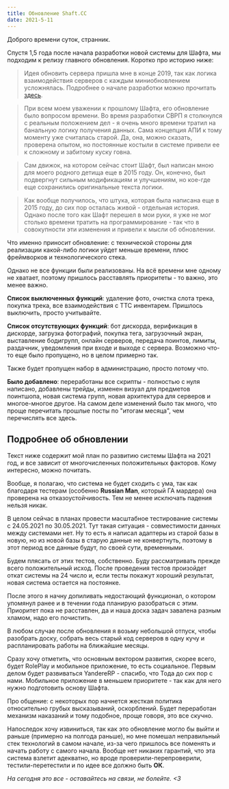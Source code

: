 ```yaml
---
title: Обновление Shaft.CC
date: 2021-5-11
---
```


Доброго времени суток, странник.

Спустя 1,5 года после начала разработки новой системы для Шафта, мы подходим к релизу главного обновления. Коротко про историю ниже:

> Идея обновить сервера пришла мне в конце 2019, так как логика взаимодействия серверов с каждым миниобновлением усложнялась. Подробнее о начале разработки можно прочитать [здесь](__GHOST_URL__/k-novomu-ghodu-priedstavliaietsia/).

> При всем моем уважении к прошлому Шафта, его обновление было вопросом времени. Во время разработки СВРП я столкнулся с реальным положением дел - я очень много времени тратил на банальную логику получения данных. Сама концепция АПИ к тому моменту уже считалась старой. Да, она, можно сказать, проверена опытом, но постоянные костыли в системе привели ее к сложному и забитому куску говна.

> Сам движок, на котором сейчас стоит Шафт, был написан мною для моего родного детища еще в 2015 году. Он, конечно, был подвергнут сильным модификациям и улучшениям, но кое-где еще сохранились оригинальные текста логики.

> Как вообще получилось, что штука, которая была написана еще в 2015 году, до сих пор осталась живой - отдельная история. Однако после того как Шафт перешел в мои руки, я уже не мог столько времени тратить на программирование - так что в совокупности эти изменения и привели к мысли об обновлении.

Что именно приносит обновление: с технической стороны для реализации какой-либо логики уйдет меньше времени, плюс фреймворков и технологического стека.

Однако не все функции были реализованы. На всё времени мне одному не хватает, поэтому пришлось расставлять приоритеты - то важно, это менее важно.

**Список выключенных функций**: удаление фото, очистка слота трека, покупка трека, все взаимодействия с ТТС инвентарем. Пришлось выключить, просто учитывайте.

**Список отсутствующих функций**: бот дискорда, верификация в дискорде, загрузка фотографий, покупка тега, загрузочный экран, выставление бодигрупп, онлайн серверов, передача поинтов, лимиты, раздачник, уведомления при входе и выходе с сервера. Возможно что-то еще было пропущено, но в целом примерно так.

Также будет пропущен набор в администрацию, просто потому что.

**Было добавлено**: переработаны все скрипты - полностью с нуля написано, добавлены трейды, изменен визуал для предметов поинтшопа, новая система групп, новая архитектура для серверов и многое-многое другое. На самом деле изменений было так много, что проще перечитать прошлые посты по "итогам месяца", чем перечислять все здесь.

Подробнее об обновлении
-----------------------

Текст ниже содержит мой план по развитию системы Шафта на 2021 год, и все зависит от многочисленных положительных факторов. Кому интересно, можно почитать.

Вообще, я полагаю, что система не будет сходить с ума, так как благодаря тестерам (особенно **Russian Man**, который ГА мардера) она проверена на отказоустойчивость. Тем не менее исключать падения нельзя никак.

В целом сейчас в планах провести масштабное тестирование системы с 24.05.2021 по 30.05.2021. Тут такая ситуация - совместимости данных между системами нет. Ну то есть я написал адаптеры из старой базы в новую, но из новой базы в старую данные не конвертнуть, поэтому в этот период все данные будут, по своей сути, временными.

Будем плясать от этих тестов, собственно. Буду рассматривать прежде всего положительный исход. После проведения тестов произойдет откат системы на 24 число и, если тесты покажут хороший результат, новая система остается на постоянке.

После этого я начну допиливать недостающий функционал, о котором упомянул ранее и в течении года планирую разобраться с этим. Приоритет пока не расставлен, да и наша доска задач завалена разным хламом, надо его почистить.

В любом случае после обновления я возьму небольшой отпуск, чтобы разобрать доску, собрать весь старый код серверов в одну кучу и распланировать работы на ближайшие месяцы.

Сразу хочу отметить, что основным вектором развития, скорее всего, будет RolePlay и мобильное приложение, то есть социальное. Первым делом будет развиваться YandereRP - спасибо, что Тода до сих пор с нами. Мобильное приложение в меньшем приоритете - так как для него нужно подготовить основу Шафта.

Про общение: с некоторых пор начнется жесткая политика относительно грубых высказываний, оскорблений. Будет переработан механизм наказаний и тому подобное, проще говоря, это все скучно.

Напоследок хочу извиниться, так как это обновление могло бы выйти и раньше (примерно на полгода раньше), но мне помешал неправильный стек технологий в самом начале, из-за чего пришлось все поменять и начать работу с самого начала. Вообще нет никаких гарантий, что эта система взлетит адекватно, но вроде проверили-перепроверили, тестили-перетестили и по идее все должно быть **ОК**.

_На сегодня это все - оставайтесь на связи, не болейте. <3_

